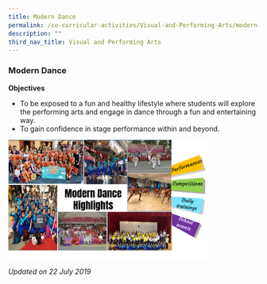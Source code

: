```yaml
---
title: Modern Dance
permalink: /co-curricular-activities/Visual-and-Performing-Arts/modern-dance
description: ""
third_nav_title: Visual and Performing Arts
---
```

### Modern Dance

**Objectives**

*   To be exposed to a fun and healthy lifestyle where students will explore the performing arts and engage in dance through a fun and entertaining way.
*   To gain confidence in stage performance within and beyond.


<img src="/images/vpa11.png" 
     style="width:80%">
		 
*Updated on 22 July 2019*